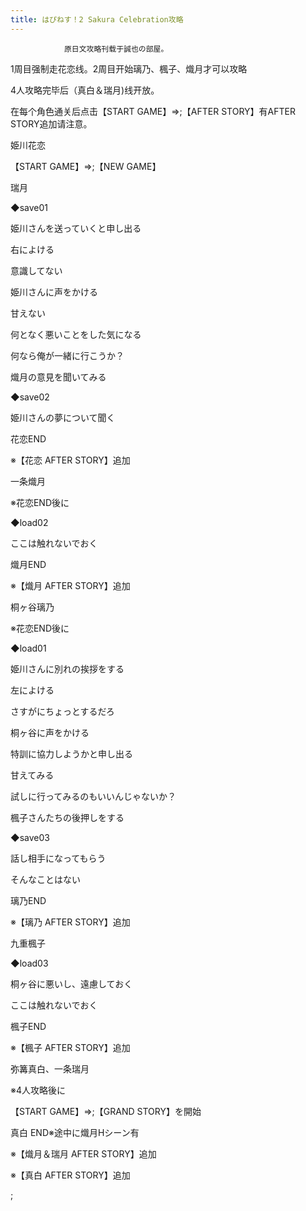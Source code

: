 ```yaml
---
title: はぴねす！2 Sakura Celebration攻略
---
```


                原日文攻略刊载于誠也の部屋。



1周目强制走花恋线。2周目开始璃乃、楓子、熾月才可以攻略



4人攻略完毕后（真白＆瑞月)线开放。



在每个角色通关后点击【START GAME】⇒;【AFTER STORY】有AFTER STORY追加请注意。



姫川花恋



【START GAME】⇒;【NEW GAME】



瑞月



◆save01



姫川さんを送っていくと申し出る



右によける



意識してない



姫川さんに声をかける



甘えない



何となく悪いことをした気になる



何なら俺が一緒に行こうか？



熾月の意見を聞いてみる



◆save02



姫川さんの夢について聞く



花恋END



※【花恋 AFTER STORY】追加



一条熾月



※花恋END後に



◆load02



ここは触れないでおく



熾月END



※【熾月 AFTER STORY】追加



桐ヶ谷璃乃



※花恋END後に



◆load01



姫川さんに別れの挨拶をする



左によける



さすがにちょっとするだろ



桐ヶ谷に声をかける



特訓に協力しようかと申し出る



甘えてみる



試しに行ってみるのもいいんじゃないか？



楓子さんたちの後押しをする



◆save03



話し相手になってもらう



そんなことはない



璃乃END



※【璃乃 AFTER STORY】追加



九重楓子



◆load03



桐ヶ谷に悪いし、遠慮しておく



ここは触れないでおく



楓子END



※【楓子 AFTER STORY】追加



弥篝真白、一条瑞月



※4人攻略後に



【START GAME】⇒;【GRAND STORY】を開始



真白 END※途中に熾月Hシーン有



※【熾月＆瑞月 AFTER STORY】追加



※【真白 AFTER STORY】追加



 ;


              
